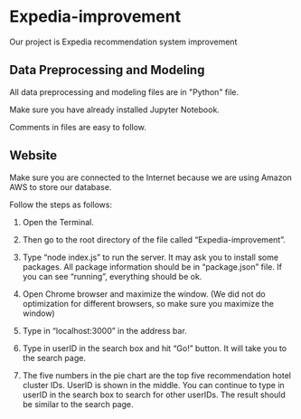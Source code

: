 # Expedia-improvement
Our project is Expedia recommendation system improvement
## Data Preprocessing and Modeling
All data preprocessing and modeling files are in "Python" file.

Make sure you have already installed Jupyter Notebook. 

Comments in files are easy to follow.
## Website
Make sure you are connected to the Internet because we are using Amazon AWS to store our database. 

Follow the steps as follows:
1. Open the Terminal. 

2. Then go to the root directory of the file called “Expedia-improvement”. 

3. Type “node index.js” to run the server. It may ask you to install some packages. All package information should be in “package.json” file. If you can see “running”, everything should be ok.
4. Open Chrome browser and maximize the window. (We did not do optimization for different browsers, so make sure you maximize the window) 

5. Type in “localhost:3000” in the address bar.

6. Type in userID in the search box and hit “Go!” button. It will take you to the search page.

7. The five numbers in the pie chart are the top five recommendation hotel cluster IDs. UserID is shown in the middle. You can continue to type in userID in the search box to search for other userIDs. The result should be similar to the search page.
